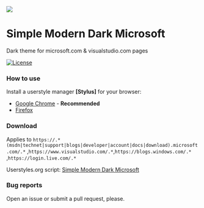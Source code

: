 ![](https://userstyles.org/style_screenshots/131684_after.jpeg?r=1480874684) 

# Simple Modern Dark Microsoft
Dark theme for microsoft.com & visualstudio.com pages

[![License](https://img.shields.io/badge/License-MIT%20License-red.svg)](https://github.com/zeeex/Simple-Modern-Dark-Microsoft/blob/master/LICENSE)

### How to use
Install a userstyle manager **[Stylus]** for your browser:

- [Google Chrome](https://chrome.google.com/webstore/detail/stylus/clngdbkpkpeebahjckkjfobafhncgmne) - **Recommended**
- [Firefox](https://addons.mozilla.org/en-US/firefox/addon/stylish/)

### Download
Applies to `https://.*(msdn|technet|support|blogs|developer|account|docs|download).microsoft.com/.*` ,`https://www.visualstudio.com/.*`,`https://blogs.windows.com/.*` ,`https://login.live.com/.*` 

Userstyles.org script: [Simple Modern Dark Microsoft](https://userstyles.org/styles/131684/simple-modern-dark-microsoft)

### Bug reports

Open an issue or submit a pull request, please.
